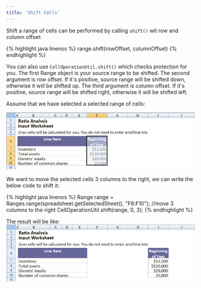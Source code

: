 ```yaml
---
title: 'Shift Cells'
---
```



Shift a range of cells can be performed by calling `shift()` wit row and
column offset:

{% highlight java linenos %}
range.shift(rowOffset, columnOffset)
{% endhighlight %}

You can also use `CellOperationUtil.shift()` which checks protection for
you. The first Range object is your source range to be shifted. The
second argument is row offset. If it's positive, source range will be
shifted down, otherwise it will be shifted up. The third argument is
column offset. If it's positive, source range will be shifted right,
otherwise it will be shifted left.

Assume that we have selected a selected range of cells:

![center](/assets/images/dev-ref/Zss-essentials-shift-before.png)

We want to move the selected cells 3 columns to the right, we can write
the below code to shift it:

{% highlight java linenos %}
Range range = Ranges.range(spreadsheet.getSelectedSheet(), "F6:F10");
//move 3 columns to the right
CellOperationUtil.shift(range, 0, 3);
{% endhighlight %}

The result will be like: ![center](/assets/images/dev-ref/Zss-essentials-shift-after.png)
